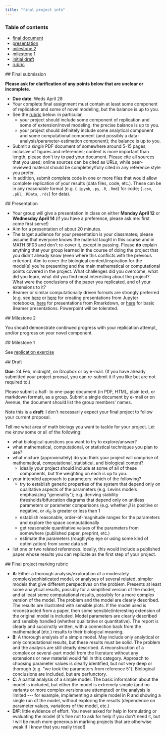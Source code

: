 ```yaml
---
title: "final project info"
---
```


### Table of contents

* [final document](#final)
* [presentation](#presentation)
* [milestone 2](#milestone2)
* [milestone 1](#milestone1)
* [initial draft](#draft0)
* [rubric](#rubric)


<a name="final/">
## Final submission

**Please ask for clarification of any points below that are unclear or incomplete.**

- **Due date**: Weds April 28
- Your complete final assignment must contain at least some component of replication and some of novel modeling, but the balance is up to you. 
- See the [rubric](#rubric) below: in particular,
   - your project should include some component of replication and some of extension/novel modeling; the precise balance is up to you.
   - your project should definitely include some analytical component and some computational component (and possibly a data-analysis/parameter-estimation component); the balance is up to you.
- Submit a *single* PDF document of somewhere around 5-15 pages, inclusive of figures and references; content is more important than length, please don't try to pad your document. Please cite all sources that you used; online sources can be cited as URLs, while peer-reviewed material should be completely/fully cited in any reference style you prefer. 
- In addition, submit complete code in one or more files that would allow complete replication of your results (data files, code, etc.). These can be in any reasonable format (e.g. {`.ipynb`, `.py`, `.R`, `.Rmd`} for code; {`.csv`, `.pkl`, `.RData`, `.rds`} for data).

<a name="presentation/">
## Presentation

- Your group will give a presentation in class on either **Monday April 12** or **Wednesday April 14** (if you have a preference, please ask me: first come first serve!)
- Aim for a presentation of about 20 minutes.
- The target audience for your presentation is your classmates; please assume that everyone knows the material taught in this course and in MATH 3F03 and don't re-cover it, except in passing. Please **do** explain anything that your group learned in the course of doing the project that you didn't already know (even where this conflicts with the previous criterion). Aim to cover the biological context/inspiration for the model(s) you're presenting and the main mathematical or computational points covered in the project. What challenges did you overcome, what did you learn, what did you find most interesting about the project? What were the conclusions of the paper you replicated, and of your extensions to it?
- Beamer or similar computationally driven formats are strongly preferred (e.g. see [here](https://opensource.com/article/20/9/presentation-jupyter-notebooks) or [here](https://opensource.com/article/20/9/presentation-jupyter-notebooks) for creating presentations from Jupyter notebooks, [here](https://rmarkdown.rstudio.com/lesson-11.html) for presentations from Rmarkdown, or [here](https://www.overleaf.com/learn/latex/Beamer_Presentations:_A_Tutorial_for_Beginners_(Part_1)%E2%80%94Getting_Started) for basic Beamer presentations. Powerpoint will be tolerated.

<a name="milestone2/">
## Milestone 2

You should demonstrate continued progress with your replication attempt, and/or progress on your novel component.

<a name="milestone1/">
## Milestone 1

See [replication exercise](./replication.md)

<a name="draft0/">
## Draft

**Due**: 24 Feb, midnight, on Dropbox or by e-mail.  (If you have already submitted your project proosal, you can re-submit it if you like but are not required to.)

Please submit a half- to one-page document (in PDF, HTML, plain text, or markdown format), as a group. Submit a single document by e-mail or on Avenue, the document should list the group members' names.

Note this is a **draft**: I don't necessarily expect your final project to follow your current proposal.

Tell me what area of math biology you want to tackle for your project. Let me know some or all of the following:

* what biological questions you want to try to explore/answer?
* what mathematical, computational, or statistical techniques you plan to use?
* what mixture (approximately) do you think your project will comprise of mathematical, computational, statistical, and biological content?
   * ideally your project should include at some of all of these components, but the weighting on each is up to you.
* your intended approach to parameters: which of the following?
   * try to establish generic properties of the system that depend only on qualitative aspects of the parameters (e.g. Levins models emphasizing "generality"); e.g. deriving stability thresholds/bifurcation diagrams that depend only on unitless parameters or parameter comparisons (e.g. whether $\beta$ is positive or negative, or ${\mathcal R}_0$ is greater or less than 1
   * establish reasonable, order-of-magnitude ranges for the parameters and explore the space computationally
   * get reasonable quantitative values of the parameters from somewhere (published paper, preprint, etc.)
   * estimate the parameters (roughly/by eye or using some kind of optimization) from some data set
* list one or two related references. Ideally, this would include a published paper whose results you can replicate as the first step of your project.

<a name="rubric/">
## Final project marking rubric

* **A**: Either a thorough analysis/exploration of a moderately complex/sophisticated model, or analyses of several related, simpler models that give different perspectives on the problem. Presents at least some analytical results, possibly for a simplified version of the model, and at least some computational results, possibly for a more complex version of the model. The problem and the model are clearly described. The results are illustrated with sensible plots. If the model used is reconstructed from a paper, then some sensible/interesting extension of the original model is included.  Model parameters are clearly described and sensibly handled (whether qualitative or quantitative). The report is clearly and succinctly written, with a connection back from the mathematical (etc.) results to their biological meaning.
* **B**: A thorough analysis of a simple model.  May include only analytical or only computational results, but these results must be solid. The problem and the analysis are still clearly described. A reconstruction of a complex or several-part model from the literature without any extensions or new material would fall in this category. Approach to choosing parameter values is clearly identified, but not very deep or thorough (e.g. "we took the parameters from reference 5").  Biological conclusions are included, but are perfunctory.
* **C**: A partial analysis of a simple model.  The basic information about the model is included, but either the model is extremely simple (and no variants or more complex versions are attempted) or the analysis is limited --- for example, implementing a simple model in R and showing a single run of the model, without exploring the results (dependence on parameter values, variations of the model, etc.)
* **D/F**: little evidence of effort. You never asked for help in formulating or evaluating the model (it's fine not to ask for help if you don't need it, but I will be much more generous in marking projects that are otherwise weak if I know that you really tried!)


